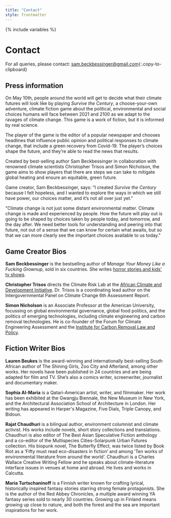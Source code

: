 ```yaml
---
title: "Contact"
style: frontmatter
---
```


{% include variables %}

# Contact

For all queries, please contact: [sam.beckbessinger@gmail.com](mailto:sam.beckbessinger@gmail.com){:.copy-to-clipboard}

## Press information

On May 10th, people around the world will get to decide what their climate futures will look like by playing *Survive the Century*, a choose-your-own adventure, climate fiction game about the political, environmental and social choices humans will face between 2021 and 2100 as we adapt to the ravages of climate change. This game is a work of fiction, but it is informed by real science.

The player of the game is the editor of a popular newspaper and chooses headlines that influence public opinion and political responses to climate change, that include a green recovery from Covid-19. The player’s choices shape the future, and they’re able to read the news that results.

Created by best-selling author Sam Beckbessinger in collaboration with renowned climate scientists Christopher Trisos and Simon Nicholson, the game aims to show players that there are steps we can take to mitigate global heating and ensure an equitable, green future.

Game creator, Sam Beckbessinger, says:  “I created *Survive the Century* because I felt hopeless, and I wanted to explore the ways in which we still have power, our choices matter, and it’s not all over just yet.”

"Climate change is not just some distant environmental matter. Climate change is made and experienced by people. How the future will play out is going to be shaped by choices taken by people today, and tomorrow, and the day after. We need better tools for understanding and peering into that future, not out of a sense that we can know for certain what awaits, but so that we can more clearly see the important choices available to us today."

## Game Creator Bios

**Sam Beckbessinger** is the bestselling author of *Manage Your Money Like a Fucking Grownup*, sold in six countries. She writes [horror stories and kids' tv shows](https://sambeckbessinger.com/).

**Christopher Trisos** directs the Climate Risk Lab at the [African Climate and Development Initiative](http://www.acdi.uct.ac.za/). Dr. Trisos is a coordinating lead author on the Intergovernmental Panel on Climate Change 6th Assessment Report. 

**Simon Nicholson** is an Associate Professor at the American University, focussing on global environmental governance, global food politics, and the politics of emerging technologies, including climate engineering and carbon removal technologies. He is co-founder of the Forum for Climate Engineering Assessment and the [Institute for Carbon Removal Law and Policy](https://www.american.edu/sis/centers/carbon-removal/).

## Fiction Writer Bios

**Lauren Beukes** is the award-winning and internationally best-selling South African author of The Shining Girls, Zoo City and Afterland, among other works. Her novels have been published in 24 countries and are being adapted for film and TV. She’s also a comics writer, screenwriter, journalist and documentary maker.

**Sophia Al-Maria** is a Qatari-American artist, writer, and filmmaker. Her work has been exhibited at the Gwangju Biennale, the New Museum in New York, and the Architectural Association School of Architecture in London. Her writing has appeared in Harper's Magazine, Five Dials, Triple Canopy, and Bidoun.

**Rajat Chaudhuri** is a bilingual author, environment columnist and climate activist. His works include novels, short story collections and translations. Chaudhuri is also editor of The Best Asian Speculative Fiction anthology and a co-editor of the Multispecies Cities-Solarpunk Urban Futures collection. His biopunk novel, The Butterfly Effect, was twice listed by Book Riot as a ‘Fifty must read eco-disasters in fiction’ and among ‘Ten works of environmental literature from around the world’. Chaudhuri is a Charles Wallace Creative Writing Fellow and he speaks about climate-literature interface issues in venues at home and abroad. He lives and works in Calcutta.

**Maria Turtschaninoff** is a Finnish writer known for crafting lyrical, historically inspired fantasy stories starring strong female protagonists. She is the author of the Red Abbey Chronicles, a multiple award winning YA fantasy series sold to nearly 30 countries. Growing up in Finland means growing up close to nature, and both the forest and the sea are important inspirations for her work.
